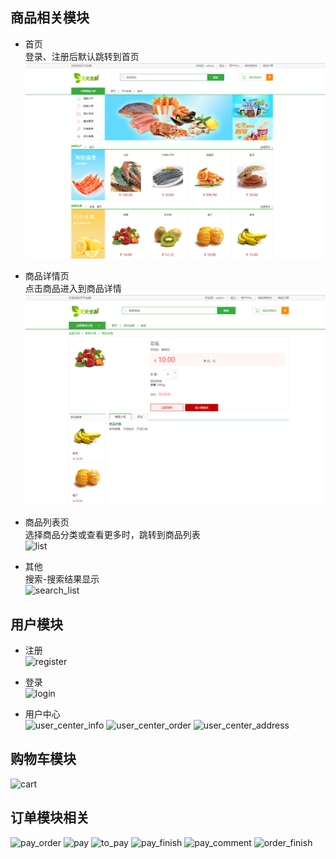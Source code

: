 ## 商品相关模块
* 首页    
登录、注册后默认跳转到首页    
![index](image/index.PNG)

* 商品详情页   
点击商品进入到商品详情    
![detail](image/detail.PNG)

* 商品列表页    
选择商品分类或查看更多时，跳转到商品列表    
![list](list.PNG)

* 其他    
搜索-搜索结果显示    
![search_list](search_list.PNG)

## 用户模块    
* 注册    
![register](register.PNG)   

* 登录    
![login](login.PNG)

* 用户中心       
![user_center_info](user_center_info.PNG)
![user_center_order](user_center_order.PNG)
![user_center_address](user_center_address.PNG)


## 购物车模块    
![cart](cart.PNG)


## 订单模块相关    
![pay_order](pay_order.PNG)
![pay](pay.PNG)
![to_pay](to_pay.PNG)
![pay_finish](pay_finish.PNG)
![pay_comment](pay_comment.PNG)
![order_finish](order_finish.PNG)



